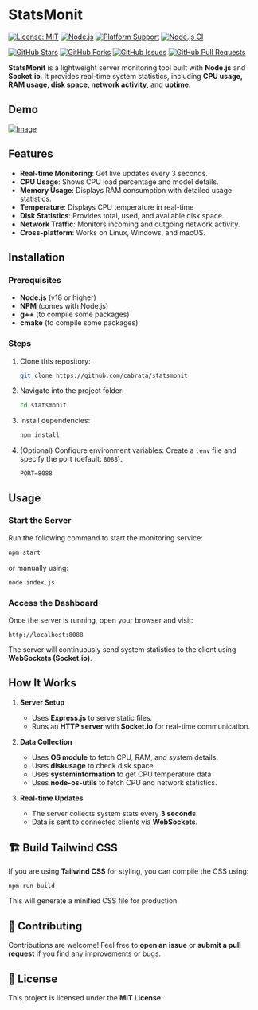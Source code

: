 # StatsMonit

[![License: MIT](https://img.shields.io/github/license/cabrata/statsmonit)](LICENSE)
[![Node.js](https://img.shields.io/badge/Node.js->=18.x-brightgreen.svg)](https://nodejs.org/)
[![Platform Support](https://img.shields.io/badge/platform-linux%20|%20windows%20|%20macos-lightgrey)](#features)
[![Node.js CI](https://github.com/cabrata/statsmonit/actions/workflows/nodejs.yml/badge.svg)](https://github.com/cabrata/statsmonit/actions/workflows/nodejs.yml)

[![GitHub Stars](https://img.shields.io/github/stars/cabrata/statsmonit?style=social)](https://github.com/cabrata/statsmonit/stargazers)
[![GitHub Forks](https://img.shields.io/github/forks/cabrata/statsmonit?style=social)](https://github.com/cabrata/statsmonit/network/members)
[![GitHub Issues](https://img.shields.io/github/issues/cabrata/statsmonit)](https://github.com/cabrata/statsmonit/issues)
[![GitHub Pull Requests](https://img.shields.io/github/issues-pr/cabrata/statsmonit)](https://github.com/cabrata/statsmonit/pulls)

**StatsMonit** is a lightweight server monitoring tool built with **Node.js** and **Socket.io**. It provides real-time system statistics, including **CPU usage, RAM usage, disk space, network activity**, and **uptime**.

## Demo
[![Image](https://api.microlink.io/?url=https%3A%2F%2Fstatsmonit-demo.caliph.dev&amp;screenshot=true&amp;meta=false&amp;embed=screenshot.url&amp;overlay.browser=dark&amp;waitForTimeout=30000&amp;overlay.background=linear-gradient(90deg%2C%20%23FF9A8B%200%25%2C%20%23FF6A88%2055%25%2C%20%23FF99AC%20100%25))](https://statsmonit-demo.caliph.dev)


## Features

- **Real-time Monitoring**: Get live updates every 3 seconds.
- **CPU Usage**: Shows CPU load percentage and model details.
- **Memory Usage**: Displays RAM consumption with detailed usage statistics.
- **Temperature**: Displays CPU temperature in real-time 
- **Disk Statistics**: Provides total, used, and available disk space.
- **Network Traffic**: Monitors incoming and outgoing network activity.
- **Cross-platform**: Works on Linux, Windows, and macOS.

## Installation

### Prerequisites
- **Node.js** (v18 or higher)
- **NPM** (comes with Node.js)
- **g++** (to compile some packages)
- **cmake** (to compile some packages)

### Steps
1. Clone this repository:
   ```bash
   git clone https://github.com/cabrata/statsmonit
   ```

2. Navigate into the project folder:

   ```bash
   cd statsmonit
   ```
3. Install dependencies:

   ```bash
   npm install
   ```
4. (Optional) Configure environment variables:
   Create a `.env` file and specify the port (default: `8088`).

   ```env
   PORT=8088
   ```

## Usage

### Start the Server

Run the following command to start the monitoring service:

```bash
npm start
```

or manually using:

```bash
node index.js
```

### Access the Dashboard

Once the server is running, open your browser and visit:

```
http://localhost:8088
```

The server will continuously send system statistics to the client using **WebSockets (Socket.io)**.

## How It Works

1. **Server Setup**

   * Uses **Express.js** to serve static files.
   * Runs an **HTTP server** with **Socket.io** for real-time communication.

2. **Data Collection**

   * Uses **OS module** to fetch CPU, RAM, and system details.
   * Uses **diskusage** to check disk space.
   * Uses **systeminformation** to get CPU temperature data
   * Uses **node-os-utils** to fetch CPU and network statistics.

3. **Real-time Updates**

   * The server collects system stats every **3 seconds**.
   * Data is sent to connected clients via **WebSockets**.

## 🏗 Build Tailwind CSS

If you are using **Tailwind CSS** for styling, you can compile the CSS using:

```bash
npm run build
```

This will generate a minified CSS file for production.

## 🤝 Contributing

Contributions are welcome! Feel free to **open an issue** or **submit a pull request** if you find any improvements or bugs.

## 📜 License

This project is licensed under the **MIT License**.
